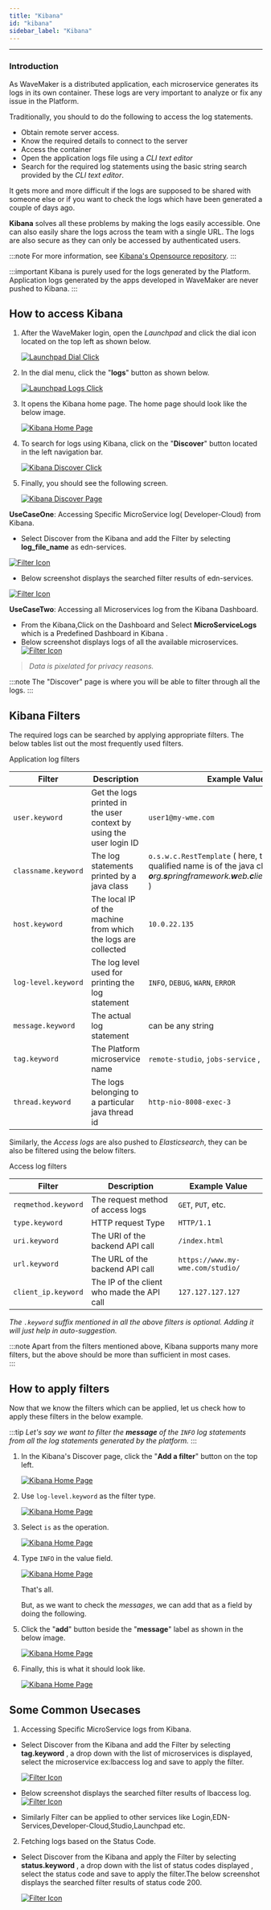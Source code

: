 ```yaml
---
title: "Kibana"
id: "kibana"
sidebar_label: "Kibana"
---
```

---

### Introduction

As WaveMaker is a distributed application, each microservice generates its logs in its own container. These logs are very important to analyze or fix any issue in the Platform.

Traditionally, you should to do the following to access the log statements.

- Obtain remote server access.
- Know the required details to connect to the server
- Access the container
- Open the application logs file using a *CLI text editor*
- Search for the required log statements using the basic string search provided by the *CLI text editor*.  

It gets more and more difficult if the logs are supposed to be shared with someone else or if you want to check the logs which have been generated a couple of days ago.

**Kibana** solves all these problems by making the logs easily accessible. One can also easily share the logs across the team with a single URL. The logs are also secure as they can only be accessed by authenticated users.

:::note
For more information, see [Kibana's Opensource repository](https://github.com/elastic/kibana).
:::

:::important
Kibana is purely used for the logs generated by the Platform. Application logs generated by the apps developed in WaveMaker are never pushed to Kibana.
:::

## How to access Kibana

1) After the WaveMaker login, open the *Launchpad* and click the dial icon located on the top left as shown below.

    [![Launchpad Dial Click](/learn/assets/wme-setup/wme-observability/kibana/launchpad-dial-open.png)](/learn/assets/wme-setup/wme-observability/kibana/launchpad-dial-open.png)

2) In the dial menu, click the "**logs**" button as shown below.

    [![Launchpad Logs Click](/learn/assets/wme-setup/wme-observability/kibana/launchpad-logs-click.png)](/learn/assets/wme-setup/wme-observability/kibana/launchpad-logs-click.png)

3) It opens the Kibana home page. The home page should look like the below image.

    [![Kibana Home Page](/learn/assets/wme-setup/wme-observability/kibana/kibana-home.png)](/learn/assets/wme-setup/wme-observability/kibana/kibana-home.png)

4) To search for logs using Kibana, click on the "**Discover**" button located in the left navigation bar.

    [![Kibana Discover Click](/learn/assets/wme-setup/wme-observability/kibana/kibana-discover-click.png)](/learn/assets/wme-setup/wme-observability/kibana/kibana-discover-click.png)

5) Finally, you should see the following screen.

    [![Kibana Discover Page](/learn/assets/wme-setup/wme-observability/kibana/kibana-discover-open.png)](/learn/assets/wme-setup/wme-observability/kibana/kibana-discover-open.png)

**UseCaseOne**: Accessing Specific MicroService log( Developer-Cloud) from Kibana.

- Select Discover from the Kibana and add the Filter by selecting  **log_file_name** as edn-services.

[![Filter Icon](/learn/assets/wme-setup/wme-observability/kibana/filter.png)](/learn/assets/wme-setup/wme-observability/kibana/filter.png)

- Below screenshot displays the searched filter results of edn-services.

[![Filter Icon](/learn/assets/wme-setup/wme-observability/kibana/edn-services.png)](/learn/assets/wme-setup/wme-observability/kibana/edn-services.png)

**UseCaseTwo**: Accessing all Microservices log from the Kibana Dashboard.

- From the Kibana,Click on the Dashboard and Select **MicroServiceLogs** which is a Predefined Dashboard in Kibana .
- Below screenshot displays logs of all the available microservices.
[![Filter Icon](/learn/assets/wme-setup/wme-observability/kibana/micro-service.png)](/learn/assets/wme-setup/wme-observability/kibana/micro-service.png)

> *Data is pixelated for privacy reasons.*

:::note
 The "Discover" page is where you will be able to filter through all the logs.
:::

## Kibana Filters

The required logs can be searched by applying appropriate filters. The below tables list out the most frequently used filters.  

Application log filters

| Filter      | Description | Example Value |
| ----------- | ----------- | ------------- |
| `user.keyword` | Get the logs printed in the user context by using the user login ID  | `user1@my-wme.com` |
| `classname.keyword` | The log statements printed by a java class  | `o.s.w.c.RestTemplate` ( here, the fully qualified name is of the java class is ***o**rg.**s**pringframework.**w**eb.**c**lient.RestTemplate* ) |
| `host.keyword` | The local IP of the machine from which the logs are collected | `10.0.22.135` |
| `log-level.keyword` | The log level used for printing the log statement | `INFO`, `DEBUG`, `WARN`, `ERROR` |
| `message.keyword` | The actual log statement | can be any string  |
| `tag.keyword` | The Platform microservice name | `remote-studio`, `jobs-service` , `jobs-worker`, etc
| `thread.keyword` | The logs belonging to a particular java thread id  | `http-nio-8008-exec-3` |

Similarly, the *Access logs* are also pushed to *Elasticsearch*, they can be also be filtered using the below filters.

Access log filters

| Filter      | Description | Example Value |
| ----------- | ----------- | ------------- |
| `reqmethod.keyword` | The request method of access logs | `GET`, `PUT`, etc. |
| `type.keyword` | HTTP request Type | `HTTP/1.1` |
| `uri.keyword` | The URI of the backend API call | `/index.html` |
| `url.keyword` | The URL of the backend API call | `https://www.my-wme.com/studio/` |
| `client_ip.keyword` | The IP of the client who made the API call | `127.127.127.127` |

*The `.keyword` suffix mentioned in all the above filters is optional. Adding it will just help in auto-suggestion.*

:::note
Apart from the filters mentioned above, Kibana supports many more filters, but the above should be more than sufficient in most cases.  
:::

## How to apply filters

Now that we know the filters which can be applied, let us check how to apply these filters in the below example.

:::tip
*Let's say we want to filter the **message** of the `INFO` log statements from all the log statements generated by the platform.*
:::

1) In the Kibana's Discover page, click the "**Add a filter**" button on the top left.

    [![Kibana Home Page](/learn/assets/wme-setup/wme-observability/kibana/kibana-add-filter-clicked.png)](/learn/assets/wme-setup/wme-observability/kibana/kibana-add-filter-clicked.png)

2) Use `log-level.keyword` as the filter type.

    [![Kibana Home Page](/learn/assets/wme-setup/wme-observability/kibana/kibana-filter-name-type.png)](/learn/assets/wme-setup/wme-observability/kibana/kibana-filter-name-type.png)

3) Select `is` as the operation.

    [![Kibana Home Page](/learn/assets/wme-setup/wme-observability/kibana/kibana-filter-operation-select.png)](/learn/assets/wme-setup/wme-observability/kibana/kibana-filter-operation-select.png)

4) Type `INFO` in the value field.

    [![Kibana Home Page](/learn/assets/wme-setup/wme-observability/kibana/kibana-filter-value.png)](/learn/assets/wme-setup/wme-observability/kibana/kibana-filter-value.png)

    That's all.

    But, as we want to check the *messages*, we can add that as a field by doing the following.

5) Click the "**add**" button beside the "**message**" label as shown in the below image.

    [![Kibana Home Page](/learn/assets/wme-setup/wme-observability/kibana/kibana-message-field-add.png)](/learn/assets/wme-setup/wme-observability/kibana/kibana-message-field-add.png)

6) Finally, this is what it should look like.

    [![Kibana Home Page](/learn/assets/wme-setup/wme-observability/kibana/kibana-final.png)](/learn/assets/wme-setup/wme-observability/kibana/kibana-final.png)

## Some Common Usecases

1) Accessing Specific MicroService logs from Kibana.

- Select Discover from the Kibana and add the Filter by selecting  **tag.keyword** , a drop down with the list of microservices is displayed, select the microservice ex:lbaccess log and save to apply the filter.

  [![Filter Icon](/learn/assets/wme-setup/wme-observability/kibana/micro-services.png)](/learn/assets/wme-setup/wme-observability/kibana/micro-services.png)

- Below screenshot displays the searched filter results of lbaccess log.
  [![Filter Icon](/learn/assets/wme-setup/wme-observability/kibana/lb-log.png)](/learn/assets/wme-setup/wme-observability/kibana/lb-log.png)

- Similarly Filter can be applied to other services like Login,EDN-Services,Developer-Cloud,Studio,Launchpad etc.

2) Fetching logs based on the Status Code.

- Select Discover from the Kibana and apply the Filter by selecting **status.keyword** , a drop down with the list of status codes displayed , select the status code and save to apply the filter.The below screenshot displays the searched filter results of status code 200.

  [![Filter Icon](/learn/assets/wme-setup/wme-observability/kibana/status-code.png)](/learn/assets/wme-setup/wme-observability/kibana/status-code.png)
